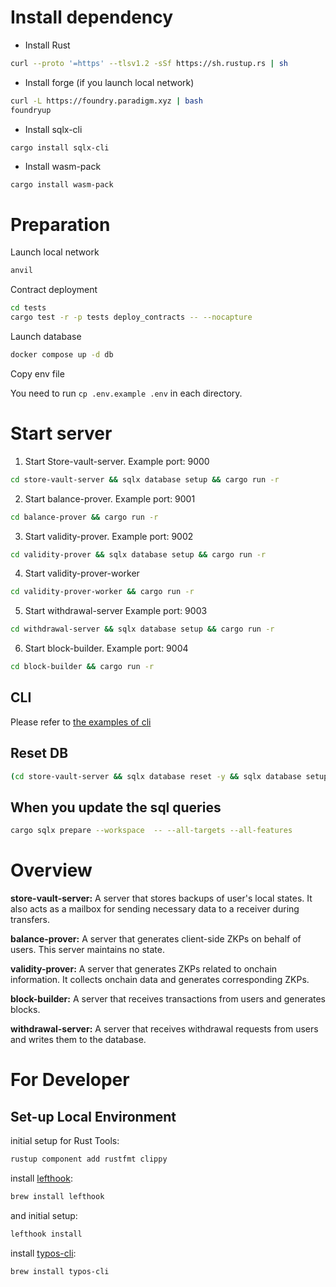 # Install dependency 

- Install Rust
```bash
curl --proto '=https' --tlsv1.2 -sSf https://sh.rustup.rs | sh
```

- Install forge (if you launch local network)
```bash
curl -L https://foundry.paradigm.xyz | bash
foundryup
```

- Install sqlx-cli 
```bash
cargo install sqlx-cli
```

- Install wasm-pack
```
cargo install wasm-pack
```

# Preparation 

Launch local network 
```bash
anvil  
```

Contract deployment
```bash
cd tests
cargo test -r -p tests deploy_contracts -- --nocapture
```

Launch database
```bash
docker compose up -d db
```

Copy env file 

You need to run `cp .env.example .env` in each directory.

# Start server

1. Start Store-vault-server. 
Example port: 9000
```bash
cd store-vault-server && sqlx database setup && cargo run -r
```

2. Start balance-prover.
Example port: 9001
```bash
cd balance-prover && cargo run -r
```

3. Start validity-prover. 
Example port: 9002
```bash
cd validity-prover && sqlx database setup && cargo run -r
```

4. Start validity-prover-worker
```bash
cd validity-prover-worker && cargo run -r
```

5. Start withdrawal-server
Example port: 9003
```bash
cd withdrawal-server && sqlx database setup && cargo run -r
```

6. Start block-builder. 
Example port: 9004
```bash
cd block-builder && cargo run -r
```

## CLI 
Please refer to [the examples of cli ](cli/README.md#examples)

## Reset DB

```bash
(cd store-vault-server && sqlx database reset -y && sqlx database setup && cd ../validity-prover && sqlx database reset -y && sqlx database setup && cd ../withdrawal-server && sqlx database reset -y && sqlx database setup)
```

## When you update the sql queries
```bash
cargo sqlx prepare --workspace  -- --all-targets --all-features
```

# Overview 

**store-vault-server:**
A server that stores backups of user's local states. It also acts as a mailbox for sending necessary data to a receiver during transfers.

**balance-prover:**
A server that generates client-side ZKPs on behalf of users. This server maintains no state.

**validity-prover:**
A server that generates ZKPs related to onchain information. It collects onchain data and generates corresponding ZKPs.

**block-builder:**
A server that receives transactions from users and generates blocks.

**withdrawal-server:**
A server that receives withdrawal requests from users and writes them to the database.

# For Developer

## Set-up Local Environment

initial setup for Rust Tools:

```bash
rustup component add rustfmt clippy
```

install [lefthook](https://github.com/evilmartians/lefthook):

```bash
brew install lefthook
```

and initial setup:

```bash
lefthook install
```

install [typos-cli](https://github.com/crate-ci/typos):

```bash
brew install typos-cli
```
